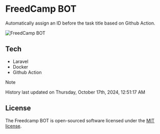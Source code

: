 # FreedCamp BOT

Automatically assign an ID before the task title based on Github Action.

![FreedCamp BOT](https://repository-images.githubusercontent.com/737932867/7d34798b-2680-471c-b089-a78a718d3d6a)

## Tech

- Laravel
- Docker
- Github Action

> [!NOTE]  
> History last updated on Thursday, October 17th, 2024, 12:51:17 AM

## License

The Freedcamp BOT is open-sourced software licensed under the [MIT license](https://opensource.org/licenses/MIT).
